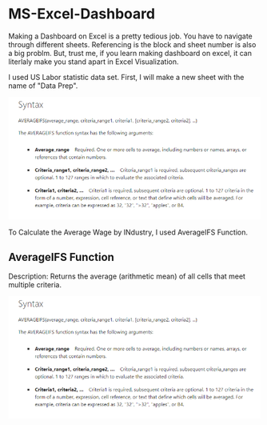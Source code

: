 # MS-Excel-Dashboard

Making a Dashboard on Excel is a pretty tedious job. You have to navigate through different sheets. Referencing is the block and sheet number is also a big problm. But, trust me, if you learn making dashboard on excel, it can literlaly make you stand apart in Excel Visualization. 

I used US Labor statistic data set. First, I will make a new sheet with the name of "Data Prep".

![](https://github.com/OsamaZafar12/MS-Excel-Dashboard/blob/main/Capture.PNG)

To Calculate the Average Wage by INdustry, I used AverageIFS Function.

## AverageIFS Function
Description: Returns the average (arithmetic mean) of all cells that meet multiple criteria.

![](https://github.com/OsamaZafar12/MS-Excel-Dashboard/blob/main/Capture.PNG)

